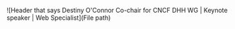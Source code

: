 ![Header that says Destiny O'Connor Co-chair for CNCF DHH WG | Keynote speaker | Web Specialist](File path)

